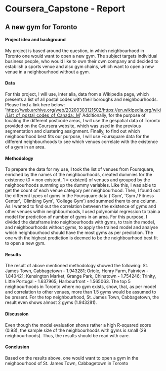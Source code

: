 # Coursera_Capstone - Report
## A new gym for Toronto
#### Project idea and background
My project is based around the question, in which neighbourhood in Toronto one would want to open a new gym. The subject targets individual business people, who would like to own their own company and decided to establish a sports venue and also gym chains, which want to open a new venue in a neighbourhood without a gym.  
#### Data
For this project, I will use, inter alia, data from a Wikipedia page, which presents a list of all postal codes with their boroughs and neighbourhoods. Please find a link here below:
'https://web.archive.org/web/20200303121502/https://en.wikipedia.org/wiki/List_of_postal_codes_of_Canada:_M'
Additionally, for the purpose of locating the different postcode areas, I will use the gespatial data of Toronto provided on the Coursera website, which was used in the previous segmentation and clustering assignment. 
Finally, to find out which neighbourhood best fits our purpose, I will use Foursquare data for the different neighbourhoods to see which venues correlate with the existence of a gym in an area. 
#### Methodology
To prepare the data for my use, I took the list of venues from Foursquare, enriched by the names of the neighbourhoods, created dummies for the existence (0 = non existent, 1 = existent) of venues and grouped by the neighbourhoods summing up the dummy variables. Like this, I was able to get the count of each venue category per neighbourhood. Then, I found out the different types of gyms in the Foursquare data ('Gym', 'Gym / Fitness Center', 'Climbing Gym', 'College Gym') and summed them to one column. 
As I wanted to find out the correlation between the existence of gyms and other venues within neighbourhoods, I used polynomial regression to train a model for prediction of number of gyms in an area. For this purpose, I divided the dataframe into neighbourhoods with gyms, to train the model, and neighbourhoods without gyms, to apply the trained model and analyse which neighbourhood should have the most gyms as per prediction. The one with the highest prediction is deemed to be the neighbourhood best fit to open a new gym.
#### Results
The result of above mentioned methodology showed the following:
St. James Town, Cabbagetown - 1.943281; Oriole, Henry Farm, Fairview - 1.840421; Kensington Market, Grange Park, Chinatown - 1.754246; Trinity, Little Portugal - 1.637965; Harbourfront - 1.565063.
The top 5 neighbourhoods in Toronto where no gym exists, show, that, as per model and correlation to other venues, more than 1.5 gyms would be assumed to be present. 
For the top neighbourhood, St. James Town, Cabbagetown, the result even shows almost 2 gyms (1.943281). 
#### Discussion
Even though the model evaluation shows rather a high R-squared score (0.93), the sample size of the neighbourhoods with gyms is small (29 neighbourhoods). Thus, the results should be read with care.
#### Conclusion
Based on the results above, one would want to open a gym in the neighbourhood of St. James Town, Cabbagetown in Toronto
